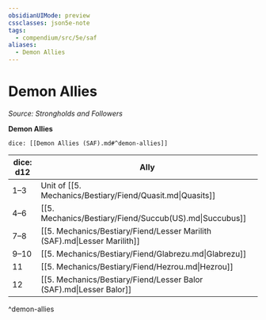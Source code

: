 ```yaml
---
obsidianUIMode: preview
cssclasses: json5e-note
tags:
  - compendium/src/5e/saf
aliases:
  - Demon Allies
---
```

# Demon Allies
*Source: Strongholds and Followers* 

**Demon Allies**

`dice: [[Demon Allies (SAF).md#^demon-allies]]`

| dice: d12 | Ally |
|-----------|------|
| 1–3 | Unit of [[5. Mechanics/Bestiary/Fiend/Quasit.md\|Quasits]] |
| 4–6 | [[5. Mechanics/Bestiary/Fiend/Succub(US).md\|Succubus]] |
| 7–8 | [[5. Mechanics/Bestiary/Fiend/Lesser Marilith (SAF).md\|Lesser Marilith]] |
| 9–10 | [[5. Mechanics/Bestiary/Fiend/Glabrezu.md\|Glabrezu]] |
| 11 | [[5. Mechanics/Bestiary/Fiend/Hezrou.md\|Hezrou]] |
| 12 | [[5. Mechanics/Bestiary/Fiend/Lesser Balor (SAF).md\|Lesser Balor]] |
^demon-allies
